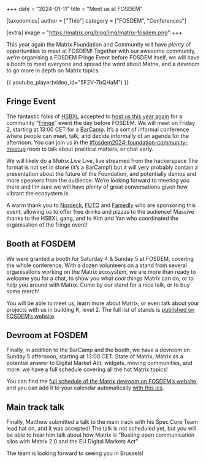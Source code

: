 +++
date = "2024-01-11"
title = "Meet us at FOSDEM"

[taxonomies]
author = ["Thib"]
category = ["FOSDEM", "Conferences"]

[extra]
image = "https://matrix.org/blog/img/matrix-fosdem.png"
+++

This year again the Matrix Foundation and Community will have _plenty_ of opportunities to meet at FOSDEM! Together with our awesome community, we’re organising a FOSDEM Fringe Event before FOSDEM itself, we will have a booth to meet everyone and spread the word about Matrix, and a devroom to go more in depth on Matrix topics.

{{ youtube_player(video_id="5F2V-7bQHaM") }}

<!-- more -->

## Fringe Event

The fantastic folks of [HSBXL](https://hsbxl.be/) accepted to [host us this year again](https://hsbxl.be/events/byteweek/2024/matrix-community-meetup/) for a community “[Fringe](https://fosdem.org/2024/fringe/)” event the day before FOSDEM. We will meet on Friday 2, starting at 13:00 CET for a [BarCamp](https://en.wikipedia.org/wiki/BarCamp). It’s a sort of informal conference where people can meet, talk, and decide informally of an agenda for the afternoon. You can join us in the [#fosdem2024-foundation-community-meetup](https://matrix.to/#/#fosdem2024-foundation-community-meetup:matrix.org) room to talk about practical matters, or chat early.

We will likely do a _Matrix Live Live_, live streamed from the hackerspace The format is not set in stone (it’s a BarCamp!) but it will very probably contain a presentation about the future of the Foundation, and potentially demos and more speakers from the audience. We’re looking forward to meeting you there and I’m sure we will have _plenty_ of great conversations given how vibrant the ecosystem is.

A warm thank you to [Nordeck](https://nordeck.net/), [FUTO](https://futo.org/) and [Famedly](https://www.famedly.com/) who are sponsoring this event, allowing us to offer free drinks and pizzas to the audience! Massive thanks to the HSBXL gang, and to Kim and Yan who coordinated the organisation of the fringe event!


## Booth at FOSDEM

We were granted a booth for Saturday 4 & Sunday 5 at FOSDEM, covering the whole conference. With a dozen volunteers on a stand from several organisations working on the Matrix ecosystem, we are more than ready to welcome you for a chat, to show you what cool things Matrix can do, or to help you around with Matrix. Come by our stand for a nice talk, or to buy some merch!

You will be able to meet us, learn more about Matrix, or even talk about your projects with us in building K, level 2. The full list of stands is [published on FOSDEM’s website](https://fosdem.org/2024/stands/).


## Devroom at FOSDEM

Finally, in addition to the BarCamp and the booth, we have a devroom on Sunday 5 afternoon, starting at 13:00 CET. State of Matrix, Matrix as a potential answer to Digital Market Act, widgets, moving communities, and more: we have a full schedule covering all the hot Matrix topics!

You can find the [full schedule of the Matrix devroom on FOSDEM’s website](https://fosdem.org/2024/schedule/track/matrix/), and you can add it to your calendar automatically [with this ics](https://fosdem.org/2024/schedule/track/matrix.ics).


## Main track talk

Finally, Matthew submitted a talk to the main track with his Spec Core Team lead hat on, and it was accepted! The talk is not scheduled yet, but you will be able to hear him talk about how Matrix is “Busting open communication silos with Matrix 2.0 and the EU Digital Markets Act”

The team is looking forward to seeing you in Brussels!
